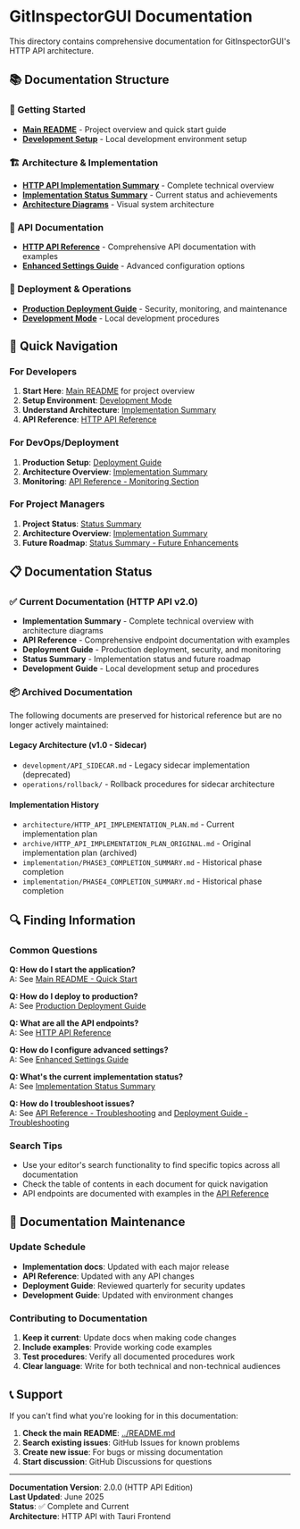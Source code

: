 # GitInspectorGUI Documentation

This directory contains comprehensive documentation for GitInspectorGUI's HTTP API architecture.

## 📚 Documentation Structure

### 🚀 Getting Started
- **[Main README](../README.md)** - Project overview and quick start guide
- **[Development Setup](development/DEVELOPMENT_MODE.md)** - Local development environment setup

### 🏗️ Architecture & Implementation
- **[HTTP API Implementation Summary](implementation/HTTP_API_IMPLEMENTATION_SUMMARY.md)** - Complete technical overview
- **[Implementation Status Summary](implementation/HTTP_API_STATUS_SUMMARY.md)** - Current status and achievements
- **[Architecture Diagrams](architecture/ARCHITECTURE_DIAGRAMS.md)** - Visual system architecture

### 📖 API Documentation
- **[HTTP API Reference](api/HTTP_API_REFERENCE.md)** - Comprehensive API documentation with examples
- **[Enhanced Settings Guide](development/ENHANCED_SETTINGS_GUIDE.md)** - Advanced configuration options

### 🚀 Deployment & Operations
- **[Production Deployment Guide](deployment/PRODUCTION_DEPLOYMENT_GUIDE.md)** - Security, monitoring, and maintenance
- **[Development Mode](development/DEVELOPMENT_MODE.md)** - Local development procedures

## 🎯 Quick Navigation

### For Developers
1. **Start Here**: [Main README](../README.md) for project overview
2. **Setup Environment**: [Development Mode](development/DEVELOPMENT_MODE.md)
3. **Understand Architecture**: [Implementation Summary](implementation/HTTP_API_IMPLEMENTATION_SUMMARY.md)
4. **API Reference**: [HTTP API Reference](api/HTTP_API_REFERENCE.md)

### For DevOps/Deployment
1. **Production Setup**: [Deployment Guide](deployment/PRODUCTION_DEPLOYMENT_GUIDE.md)
2. **Architecture Overview**: [Implementation Summary](implementation/HTTP_API_IMPLEMENTATION_SUMMARY.md)
3. **Monitoring**: [API Reference - Monitoring Section](api/HTTP_API_REFERENCE.md#monitoring-and-logging)

### For Project Managers
1. **Project Status**: [Status Summary](implementation/HTTP_API_STATUS_SUMMARY.md)
2. **Architecture Overview**: [Implementation Summary](implementation/HTTP_API_IMPLEMENTATION_SUMMARY.md)
3. **Future Roadmap**: [Status Summary - Future Enhancements](implementation/HTTP_API_STATUS_SUMMARY.md#-future-enhancements)

## 📋 Documentation Status

### ✅ Current Documentation (HTTP API v2.0)
- **Implementation Summary** - Complete technical overview with architecture diagrams
- **API Reference** - Comprehensive endpoint documentation with examples
- **Deployment Guide** - Production deployment, security, and monitoring
- **Status Summary** - Implementation status and future roadmap
- **Development Guide** - Local development setup and procedures

### 📦 Archived Documentation
The following documents are preserved for historical reference but are no longer actively maintained:

#### Legacy Architecture (v1.0 - Sidecar)
- `development/API_SIDECAR.md` - Legacy sidecar implementation (deprecated)
- `operations/rollback/` - Rollback procedures for sidecar architecture

#### Implementation History
- `architecture/HTTP_API_IMPLEMENTATION_PLAN.md` - Current implementation plan
- `archive/HTTP_API_IMPLEMENTATION_PLAN_ORIGINAL.md` - Original implementation plan (archived)
- `implementation/PHASE3_COMPLETION_SUMMARY.md` - Historical phase completion
- `implementation/PHASE4_COMPLETION_SUMMARY.md` - Historical phase completion

## 🔍 Finding Information

### Common Questions

**Q: How do I start the application?**  
A: See [Main README - Quick Start](../README.md#-quick-start)

**Q: How do I deploy to production?**  
A: See [Production Deployment Guide](deployment/PRODUCTION_DEPLOYMENT_GUIDE.md)

**Q: What are all the API endpoints?**  
A: See [HTTP API Reference](api/HTTP_API_REFERENCE.md)

**Q: How do I configure advanced settings?**  
A: See [Enhanced Settings Guide](development/ENHANCED_SETTINGS_GUIDE.md)

**Q: What's the current implementation status?**  
A: See [Implementation Status Summary](implementation/HTTP_API_STATUS_SUMMARY.md)

**Q: How do I troubleshoot issues?**  
A: See [API Reference - Troubleshooting](api/HTTP_API_REFERENCE.md#troubleshooting) and [Deployment Guide - Troubleshooting](deployment/PRODUCTION_DEPLOYMENT_GUIDE.md#troubleshooting)

### Search Tips
- Use your editor's search functionality to find specific topics across all documentation
- Check the table of contents in each document for quick navigation
- API endpoints are documented with examples in the [API Reference](api/HTTP_API_REFERENCE.md)

## 🔄 Documentation Maintenance

### Update Schedule
- **Implementation docs**: Updated with each major release
- **API Reference**: Updated with any API changes
- **Deployment Guide**: Reviewed quarterly for security updates
- **Development Guide**: Updated with environment changes

### Contributing to Documentation
1. **Keep it current**: Update docs when making code changes
2. **Include examples**: Provide working code examples
3. **Test procedures**: Verify all documented procedures work
4. **Clear language**: Write for both technical and non-technical audiences

## 📞 Support

If you can't find what you're looking for in this documentation:

1. **Check the main README**: [../README.md](../README.md)
2. **Search existing issues**: GitHub Issues for known problems
3. **Create new issue**: For bugs or missing documentation
4. **Start discussion**: GitHub Discussions for questions

---

**Documentation Version**: 2.0.0 (HTTP API Edition)  
**Last Updated**: June 2025  
**Status**: ✅ Complete and Current  
**Architecture**: HTTP API with Tauri Frontend
